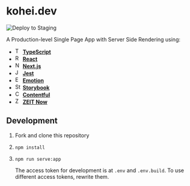 # kohei.dev

![Deploy to Staging](https://github.com/axross/kohei.dev/workflows/Deploy%20to%20Staging/badge.svg)

A Production-level Single Page App with Server Side Rendering using:

- <img alt="TypeScript" src="https://user-images.githubusercontent.com/4289883/72760400-7524e080-3b8d-11ea-9b0c-f6e09280e6d8.png" height="16"> **[TypeScript](https://www.typescriptlang.org/)**
- <img alt="React" src="https://user-images.githubusercontent.com/4289883/72760398-7524e080-3b8d-11ea-95ea-736bd3081ac9.png" height="16"> **[React](https://reactjs.org)**
- <img alt="Next.js" src="https://user-images.githubusercontent.com/4289883/73734536-a4416300-46f2-11ea-94c5-db97d7e9a814.png" height="16"> **[Next.js](https://nextjs.org/)**
- <img alt="Jest" src="https://user-images.githubusercontent.com/4289883/72760396-748c4a00-3b8d-11ea-9eba-e3df28a3f18a.png" height="16"> **[Jest](https://jestjs.io/)**
- <img alt="Emotion" src="https://user-images.githubusercontent.com/4289883/72760395-748c4a00-3b8d-11ea-9303-9730e4788357.png" height="16"> **[Emotion](https://emotion.sh/)**
- <img alt="Storybook" src="https://user-images.githubusercontent.com/4289883/72760399-7524e080-3b8d-11ea-9174-1aa265d9c239.png" height="16"> **[Storybook](https://storybook.js.org/)**
- <img alt="Contentful" src="https://user-images.githubusercontent.com/4289883/72760394-748c4a00-3b8d-11ea-9a34-13a121d2d9d8.png" height="16"> **[Contentful](https://www.contentful.com/)**
- <img alt="ZEIT Now" src="https://user-images.githubusercontent.com/4289883/73734728-ef5b7600-46f2-11ea-8b4e-e8b09a3bbcee.png" height="16"> **[ZEIT Now](https://zeit.co/)**

## Development

1. Fork and clone this repository
2. ```
   npm install
   ```
3. ```
   npm run serve:app
   ```

   The access token for development is at `.env` and `.env.build`. To use different access tokens, rewrite them.
